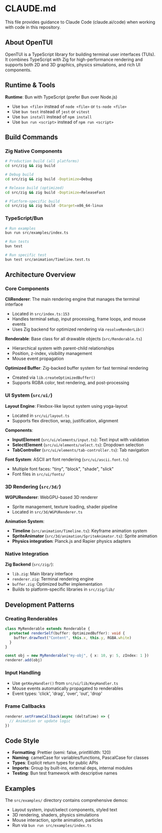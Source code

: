 # CLAUDE.md

This file provides guidance to Claude Code (claude.ai/code) when working with code in this repository.

## About OpenTUI

OpenTUI is a TypeScript library for building terminal user interfaces (TUIs). It combines TypeScript with Zig for high-performance rendering and supports both 2D and 3D graphics, physics simulations, and rich UI components.

## Runtime & Tools

**Runtime**: Bun with TypeScript (prefer Bun over Node.js)
- Use `bun <file>` instead of `node <file>` or `ts-node <file>`
- Use `bun test` instead of `jest` or `vitest`
- Use `bun install` instead of `npm install`
- Use `bun run <script>` instead of `npm run <script>`

## Build Commands

### Zig Native Components
```bash
# Production build (all platforms)
cd src/zig && zig build

# Debug build  
cd src/zig && zig build -Doptimize=Debug

# Release build (optimized)
cd src/zig && zig build -Doptimize=ReleaseFast

# Platform-specific build
cd src/zig && zig build -Dtarget=x86_64-linux
```

### TypeScript/Bun
```bash
# Run examples
bun run src/examples/index.ts

# Run tests
bun test

# Run specific test
bun test src/animation/Timeline.test.ts
```

## Architecture Overview

### Core Components

**CliRenderer**: The main rendering engine that manages the terminal interface
- Located in `src/index.ts:153`
- Handles terminal setup, input processing, frame loops, and mouse events
- Uses Zig backend for optimized rendering via `resolveRenderLib()`

**Renderable**: Base class for all drawable objects (`src/Renderable.ts`)
- Hierarchical system with parent-child relationships
- Position, z-index, visibility management
- Mouse event propagation

**Optimized Buffer**: Zig-backed buffer system for fast terminal rendering
- Created via `lib.createOptimizedBuffer()`
- Supports RGBA color, text rendering, and post-processing

### UI System (`src/ui/`)

**Layout Engine**: Flexbox-like layout system using yoga-layout
- Located in `src/ui/layout.ts`
- Supports flex direction, wrap, justification, alignment

**Components**:
- **InputElement** (`src/ui/elements/input.ts`): Text input with validation
- **SelectElement** (`src/ui/elements/select.ts`): Dropdown selection
- **TabController** (`src/ui/elements/tab-controller.ts`): Tab navigation

**Font System**: ASCII art font rendering (`src/ui/ascii.font.ts`)
- Multiple font faces: "tiny", "block", "shade", "slick"
- Font files in `src/ui/fonts/`

### 3D Rendering (`src/3d/`)

**WGPURenderer**: WebGPU-based 3D renderer
- Sprite management, texture loading, shader pipeline
- Located in `src/3d/WGPURenderer.ts`

**Animation System**:
- **Timeline** (`src/animation/Timeline.ts`): Keyframe animation system
- **SpriteAnimator** (`src/3d/animation/SpriteAnimator.ts`): Sprite animation
- **Physics integration**: Planck.js and Rapier physics adapters

### Native Integration

**Zig Backend** (`src/zig/`):
- `lib.zig`: Main library interface
- `renderer.zig`: Terminal rendering engine  
- `buffer.zig`: Optimized buffer implementation
- Builds to platform-specific libraries in `src/zig/lib/`

## Development Patterns

### Creating Renderables
```typescript
class MyRenderable extends Renderable {
  protected renderSelf(buffer: OptimizedBuffer): void {
    buffer.drawText("Content", this.x, this.y, RGBA.white)
  }
}

const obj = new MyRenderable("my-obj", { x: 10, y: 5, zIndex: 1 })
renderer.add(obj)
```

### Input Handling
- Use `getKeyHandler()` from `src/ui/lib/KeyHandler.ts`
- Mouse events automatically propagated to renderables
- Event types: 'click', 'drag', 'over', 'out', 'drop'

### Frame Callbacks
```typescript
renderer.setFrameCallback(async (deltaTime) => {
  // Animation or update logic
})
```

## Code Style

- **Formatting**: Prettier (semi: false, printWidth: 120)
- **Naming**: camelCase for variables/functions, PascalCase for classes
- **Types**: Explicit return types for public APIs
- **Imports**: Group by built-ins, external deps, internal modules
- **Testing**: Bun test framework with descriptive names

## Examples

The `src/examples/` directory contains comprehensive demos:
- Layout system, input/select components, styled text
- 3D rendering, shaders, physics simulations  
- Mouse interaction, sprite animation, particles
- Run via `bun run src/examples/index.ts`